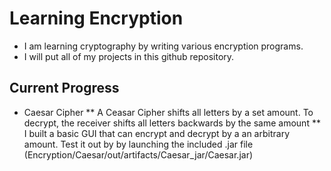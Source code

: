 # Learning Encryption
* I am learning cryptography by writing various encryption programs.
* I will put all of my projects in this github repository.

## Current Progress
* Caesar Cipher 
	** A Ceasar Cipher shifts all letters by a set amount. To decrypt, the receiver shifts all letters backwards by the same amount
	** I built a basic GUI that can encrypt and decrypt by a an arbitrary amount. Test it out by by launching the included .jar file (Encryption/Caesar/out/artifacts/Caesar_jar/Caesar.jar)
